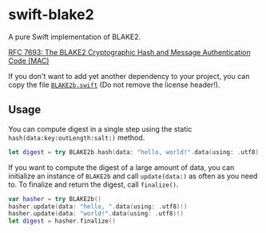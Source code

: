 # swift-blake2

A pure Swift implementation of BLAKE2.

[RFC 7693: The BLAKE2 Cryptographic Hash and Message Authentication Code (MAC)](https://datatracker.ietf.org/doc/html/rfc7693)

If you don't want to add yet another dependency to your project, you can copy the file
[`BLAKE2b.swift`](https://github.com/lovetodream/swift-blake2/blob/main/Sources/BLAKE2/BLAKE2b.swift)
(Do not remove the license header!).

## Usage

You can compute digest in a single step using the static 
`hash(data:key:outLength:salt:)` method.

```swift
let digest = try BLAKE2b.hash(data: "hello, world!".data(using: .utf8)!)
```

If you want to compute the digest of a large amount of data, you can initialize
an instance of `BLAKE2b` and call `update(data:)` as often as you need to.
To finalize and return the digest, call `finalize()`.

```swift
var hasher = try BLAKE2b()
hasher.update(data: "hello, ".data(using: .utf8)!)
hasher.update(data: "world!".data(using: .utf8)!)
let digest = hasher.finalize()
```
